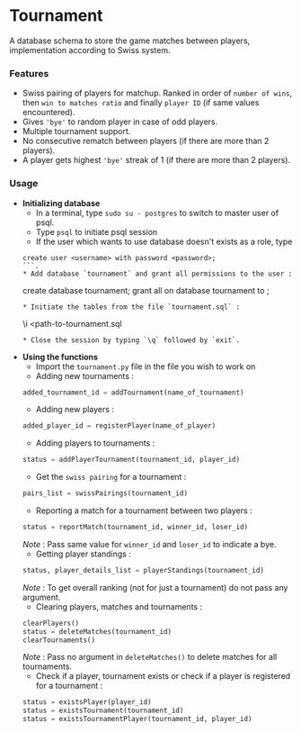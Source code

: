 # Tournament
A database schema to store the game matches between players, implementation according to Swiss system.

### Features
* Swiss pairing of players for matchup. Ranked in order of `number of wins`, then `win to matches ratio` and finally `player ID` (if same values encountered).
* Gives `'bye'` to random player in case of odd players.
* Multiple tournament support.
* No consecutive rematch between players (if there are more than 2 players).
* A player gets highest `'bye'` streak of 1 (if there are more than 2 players).

### Usage

* __Initializing database__
    * In a terminal, type `sudo su - postgres` to switch to master user of psql.
    * Type `psql` to initiate psql session
    * If the user which wants to use database doesn't exists as a role, type  
    ```
    create user <username> with password <password>;
    ```.
    * Add database `tournament` and grant all permissions to the user :  
    ```
    create database tournament;
    grant all on database tournament to <username>;
    ```  
    * Initiate the tables from the file `tournament.sql` :  
    ```
    \i <path-to-tournament.sql
    ```
    * Close the session by typing `\q` followed by `exit`.
    
* __Using the functions__
    * Import the `tournament.py` file in the file you wish to work on
    * Adding new tournaments :  
    ```python
    added_tournament_id = addTournament(name_of_tournament)
    ```  
    * Adding new players :  
    ```python
    added_player_id = registerPlayer(name_of_player)
    ```  
    * Adding players to tournaments :  
    ```python
    status = addPlayerTournament(tournament_id, player_id)
    ```  
    * Get the `swiss pairing` for a tournament :  
    ```python
    pairs_list = swissPairings(tournament_id)
    ```  
    * Reporting a match for a tournament between two players :  
    ```python
    status = reportMatch(tournament_id, winner_id, loser_id)
    ```  
    *Note* : Pass same value for `winner_id` and `loser_id` to indicate a bye.  
    * Getting player standings :  
    ```python
    status, player_details_list = playerStandings(tournament_id)
    ```  
    *Note* : To get overall ranking (not for just a tournament) do not pass any argument.  
    * Clearing players, matches and tournaments :  
    ```python
    clearPlayers()
    status = deleteMatches(tournament_id)
    clearTournaments()
    ```  
    *Note* : Pass no argument in `deleteMatches()` to delete matches for all tournaments.  
    * Check if a player, tournament exists or check if a player is registered for a tournament :  
    ```python
    status = existsPlayer(player_id)
    status = existsTournament(tournament_id)
    status = existsTournamentPlayer(tournament_id, player_id)
    ```